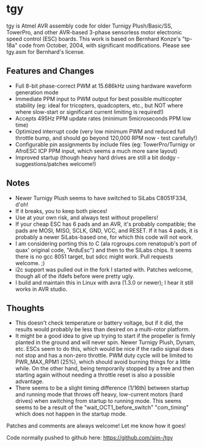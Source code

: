 tgy
===
tgy is Atmel AVR assembly code for older Turnigy Plush/Basic/SS, TowerPro,
and other AVR-based 3-phase sensorless motor electronic speed control
(ESC) boards. This work is based on Bernhard Konze's "tp-18a" code from
October, 2004, with significant modifications. Please see tgy.asm for
Bernhard's license.

Features and Changes
--------------------
- Full 8-bit phase-correct PWM at 15.686kHz using hardware waveform
  generation mode
- Immediate PPM input to PWM output for best possible multicopter
  stability (eg: ideal for tricopters, quadcopters, etc., but NOT where
  where slow-start or significant current limiting is required!)
- Accepts 495Hz PPM update rates (minimum 5microseconds PPM low time)
- Optimized interrupt code (very low minimum PWM and reduced full
  throttle bump, and should go beyond 120,000 RPM now - test carefully!)
- Configurable pin assignments by include files (eg: TowerPro/Turnigy
  or AfroESC ICP PPM input, which seems a much more sane layout)
- Improved startup (though heavy hard drives are still a bit dodgy -
  suggestions/patches welcome!)

Notes
-----
- Newer Turnigy Plush seems to have switched to SiLabs C8051F334, d'oh!
- If it breaks, you to keep both pieces!
- Use at your own risk, and always test without propellers!
- If your cheap ESC has 6 pads and an AVR, it's probably compatible;
  the pads are MOSI, MISO, SCLK, GND, VCC, and RESET. If it has 4 pads,
  it is probably a newer SiLabs-based one, for which this code will not
  work.
- I am considering porting this to C (ala rcgroups.com renatopub's
  port of quax' original code, "ArduEsc") and then to the SiLabs chips. 
  It seems there is no gcc 8051 target, but sdcc might work. Pull
  requests welcome. ;)
- i2c support was pulled out in the fork I started with. Patches welcome,
  though all of the ifdefs before were pretty ugly.
- I build and maintain this in Linux with avra (1.3.0 or newer); I hear
  it still works in AVR studio.

Thoughts
--------
- This doesn't check temperature or battery voltage, but if it did, the
  results would probably be less than desired on a multi-rotor platform.
- It might be a good idea to give up trying to start if the propeller is
  firmly planted in the ground and will never spin. Newer Turnigy Plush,
  Dynam, etc. ESCs seem to do this, which would be nice if the radio
  signal does not stop and has a non-zero throttle. PWM duty cycle will be
  limited to PWR_MAX_RPM1 (25%), which should avoid burning things for a
  little while. On the other hand, being temporarily stopped by a tree and
  then starting again without needing a throttle reset is also a possible
  advantage.
- There seems to be a slight timing difference (1/16th) between startup
  and running mode that throws off heavy, low-current motors (hard drives)
  when switching from startup to running mode. This seems seems to be a
  result of the "wait_OCT1_before_switch" "com_timing" which does not
  happen in the startup mode.

Patches and comments are always welcome! Let me know how it goes!

Code normally pushed to github here: https://github.com/sim-/tgy

